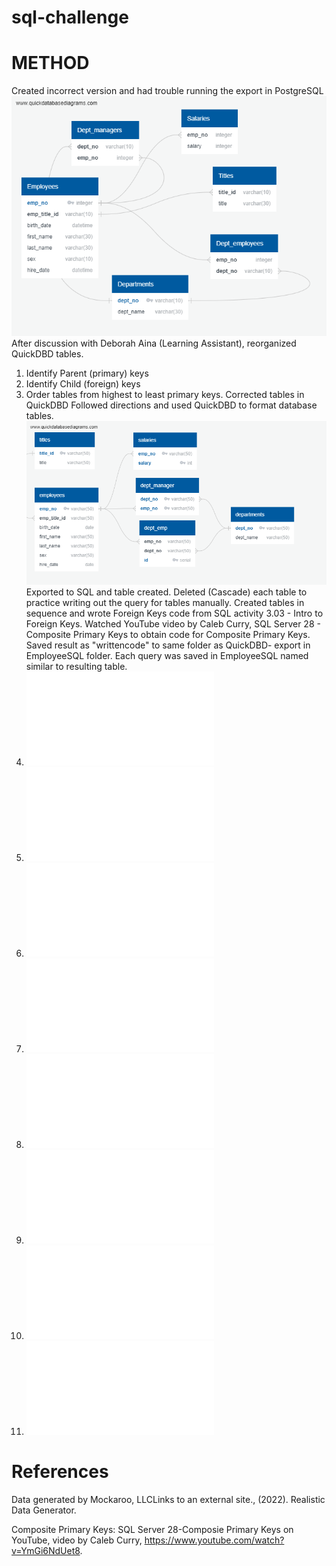 # sql-challenge
# METHOD
Created incorrect version and had trouble running the export in PostgreSQL
![picture1](Images/incorrect_QDBD.png)
After discussion with Deborah Aina (Learning Assistant), reorganized QuickDBD tables.
1. Identify Parent (primary) keys
2. Identify Child (foreign) keys
3. Order tables from highest to least primary keys.
Corrected tables in QuickDBD
Followed directions and used QuickDBD to format database tables. 
![picture2](Images/QuickDBD.png)
Exported to SQL and table created.
Deleted (Cascade) each table to practice writing out the query for tables manually. 
Created tables in sequence and wrote Foreign Keys code from SQL activity 3.03 - Intro to Foreign Keys.
Watched YouTube video by Caleb Curry, SQL Server 28 - Composite Primary Keys to obtain code for Composite Primary Keys.
Saved result as "writtencode" to same folder as QuickDBD- export in EmployeeSQL folder.
Each query was saved in EmployeeSQL named similar to resulting table.
1. ![employeesalary](EmployeeSQL/employeesalary.sql)
2. ![1986hire](EmployeeSQL/hiredateeightysix.sql)
3. ![deptmanagers](EmployeeSQL/depmanagername.sql)
4. ![employeedept](EmployeeSQL/deptempname.sql)
5. ![HerculesB](EmployeeSQL/herculesbsex.sql)
6. ![salesemployees](EmployeeSQL/salesemployee.sql)
7. ![salesanddevelopment](EmployeeSQL/salesdevemployees.sql)
8. ![descendingcountoflastnames](EmployeeSQL/namecountdesc.sql)

# References
Data generated by Mockaroo, LLCLinks to an external site., (2022). Realistic Data Generator.

Composite Primary Keys: SQL Server 28-Composie Primary Keys on YouTube, video by Caleb Curry, https://www.youtube.com/watch?v=YmGi6NdUet8.